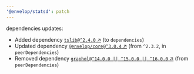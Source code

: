 ```yaml
---
'@envelop/statsd': patch
---
```

dependencies updates:
  - Added dependency [`tslib@^2.4.0` ↗︎](https://www.npmjs.com/package/tslib/v/2.4.0) (to `dependencies`)
  - Updated dependency [`@envelop/core@^3.0.4` ↗︎](https://www.npmjs.com/package/@envelop/core/v/3.0.4) (from `^2.3.2`, in `peerDependencies`)
  - Removed dependency [`graphql@^14.0.0 || ^15.0.0 || ^16.0.0` ↗︎](https://www.npmjs.com/package/graphql/v/14.0.0) (from `peerDependencies`)
